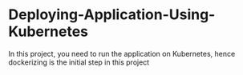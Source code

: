 # Deploying-Application-Using-Kubernetes
In this project, you need to run the application on Kubernetes, hence dockerizing is the initial step in this project
